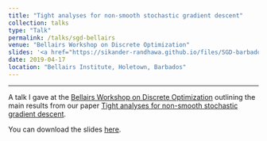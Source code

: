 ```yaml
---
title: "Tight analyses for non-smooth stochastic gradient descent"
collection: talks
type: "Talk"
permalink: /talks/sgd-bellairs
venue: "Bellairs Workshop on Discrete Optimization"
slides: '<a href="https://sikander-randhawa.github.io/files/SGD-barbados-talk.pptx)">slides</a>'
date: 2019-04-17
location: "Bellairs Institute, Holetown, Barbados"
---
```


---

A talk I gave at the [Bellairs Workshop on Discrete Optimization](http://bshepherd.ca/Some_Files/Bellairs%20Workshop%202019.html) outlining the main results from our paper [Tight analyses for non-smooth stochastic gradient descent](https://sikander-randhawa.github.io/publication/2018-12-13-sgd). 

You can download the slides [here](http://sikander-randhawa.github.io/files/SGD-barbados-talk.pptx).
